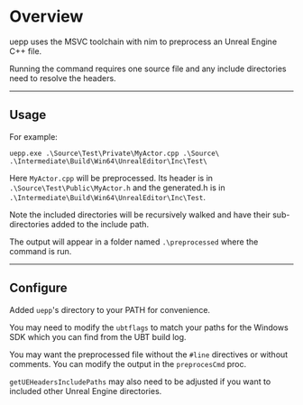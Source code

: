 # Overview
uepp uses the MSVC toolchain with nim to preprocess an Unreal Engine C++ file.

Running the command requires one source file and any include directories need to resolve the headers.

---
## Usage
For example:
```
uepp.exe .\Source\Test\Private\MyActor.cpp .\Source\ .\Intermediate\Build\Win64\UnrealEditor\Inc\Test\
```

Here `MyActor.cpp` will be preprocessed. Its header is in `.\Source\Test\Public\MyActor.h` and the generated.h
is in `.\Intermediate\Build\Win64\UnrealEditor\Inc\Test`.

Note the included directories will be recursively walked and have their sub-directories added to the include path.

The output will appear in a folder named `.\preprocessed` where the command is run.

---
## Configure
Added `uepp`'s directory to your PATH for convenience.

You may need to modify the `ubtflags` to match your paths for the Windows SDK which you can find from
the UBT build log.

You may want the preprocessed file without the `#line` directives or without comments. You can modify the output
in the `preprocesCmd` proc.

`getUEHeadersIncludePaths` may also need to be adjusted if you want to included other Unreal Engine directories.